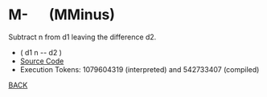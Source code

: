 # M- &emsp; (MMinus)
Subtract n from d1 leaving the difference d2.
* ( d1 n -- d2 )
* [Source Code](../words/common_use/MMinus.cs)
* Execution Tokens: 1079604319 (interpreted) and 542733407 (compiled)


[BACK](builtins.md#MMinus)
